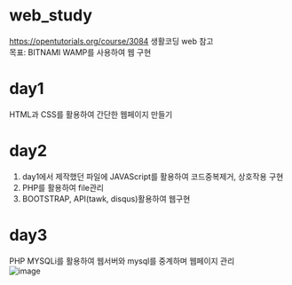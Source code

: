 # web_study
  https://opentutorials.org/course/3084 생활코딩 web 참고   
  목표: BITNAMI WAMP를 사용하여 웹 구현    

# day1
HTML과 CSS를 활용하여 간단한 웹페이지 만들기   
# day2   
1. day1에서 제작했던 파일에 JAVAScript를 활용하여 코드중복제거, 상호작용 구현    
2. PHP를 활용하여 file관리
3. BOOTSTRAP, API(tawk, disqus)활용하여 웹구현
# day3   
PHP MYSQLi를 활용하여 웹서버와 mysql를 중계하며 웹페이지 관리   
![image](https://user-images.githubusercontent.com/50009329/142752526-9e0de6e6-d159-47a2-ac06-2f5a3e72f5d4.png)

